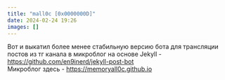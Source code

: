 ```yaml
---
title: "mall0c [0x0000000D]"
date: 2024-02-24 19:26
images: []
---
```


Вот и выкатил более менее стабильную версию бота для трансляции постов из тг канала в микроблог на основе Jekyll - <a href="https://github.com/en9inerd/jekyll-post-bot">https://github.com/en9inerd/jekyll-post-bot</a>  
Микроблог здесь - <a href="https://memoryall0c.github.io">https://memoryall0c.github.io</a>  
